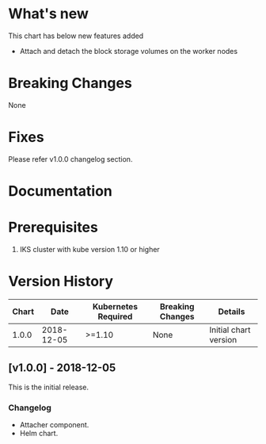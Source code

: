 # What's new

This chart has below new features added

- Attach and detach the block storage volumes on the worker nodes


# Breaking Changes
None


# Fixes

Please refer v1.0.0 changelog section.


# Documentation
<Link of IBM block attacher needs to be added here>


# Prerequisites

1. IKS cluster with kube version 1.10 or higher


# Version History

| Chart | Date | Kubernetes Required | Breaking Changes | Details                    |
| ----- | ---------- | ------------ | ---------------- | --------------------------- |
| 1.0.0 | 2018-12-05 | >=1.10       | None             | Initial chart version       |

## [v1.0.0] - 2018-12-05
This is the initial release.

### Changelog
- Attacher component.
- Helm chart.
